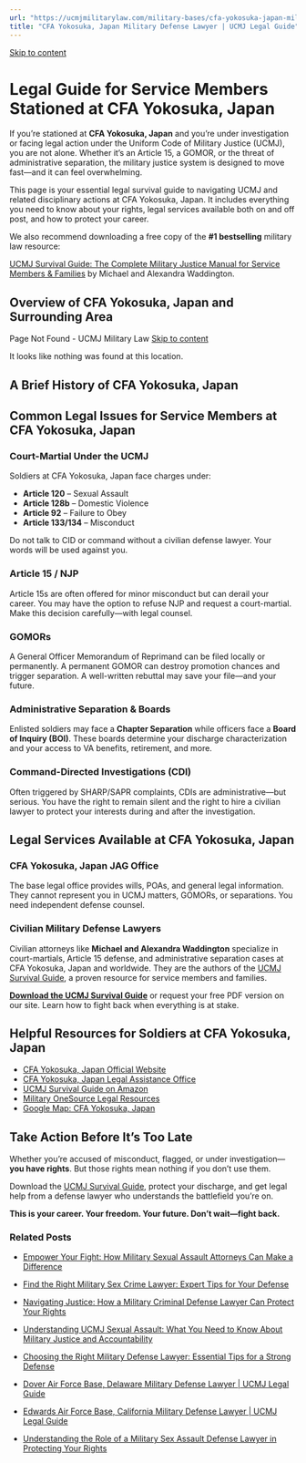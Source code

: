 ```yaml
---
url: "https://ucmjmilitarylaw.com/military-bases/cfa-yokosuka-japan-military-defense-lawyer-ucmj-legal-guide/"
title: "CFA Yokosuka, Japan Military Defense Lawyer | UCMJ Legal Guide"
---
```


[Skip to content](https://ucmjmilitarylaw.com/military-bases/cfa-yokosuka-japan-military-defense-lawyer-ucmj-legal-guide/#content)

# Legal Guide for Service Members Stationed at CFA Yokosuka, Japan

If you’re stationed at **CFA Yokosuka, Japan** and you’re under investigation or facing legal action under the Uniform Code of Military Justice (UCMJ), you are not alone. Whether it’s an Article 15, a GOMOR, or the threat of administrative separation, the military justice system is designed to move fast—and it can feel overwhelming.

This page is your essential legal survival guide to navigating UCMJ and related disciplinary actions at CFA Yokosuka, Japan. It includes everything you need to know about your rights, legal services available both on and off post, and how to protect your career.

We also recommend downloading a free copy of the **#1 bestselling** military law resource:

[UCMJ Survival Guide: The Complete Military Justice Manual for Service Members & Families](https://www.amazon.com/dp/B0FCDD3B2Z) by Michael and Alexandra Waddington.

## Overview of CFA Yokosuka, Japan and Surrounding Area

Page Not Found - UCMJ Military Law [Skip to content](https://ucmjmilitarylaw.com/military-bases/cfa-yokosuka-japan-military-defense-lawyer-ucmj-legal-guide/%7Blocation7#content)

It looks like nothing was found at this location.

## A Brief History of CFA Yokosuka, Japan

## Common Legal Issues for Service Members at CFA Yokosuka, Japan

### Court-Martial Under the UCMJ

Soldiers at CFA Yokosuka, Japan face charges under:

- **Article 120** – Sexual Assault
- **Article 128b** – Domestic Violence
- **Article 92** – Failure to Obey
- **Article 133/134** – Misconduct

Do not talk to CID or command without a civilian defense lawyer. Your words will be used against you.

### Article 15 / NJP

Article 15s are often offered for minor misconduct but can derail your career. You may have the option to refuse NJP and request a court-martial. Make this decision carefully—with legal counsel.

### GOMORs

A General Officer Memorandum of Reprimand can be filed locally or permanently. A permanent GOMOR can destroy promotion chances and trigger separation. A well-written rebuttal may save your file—and your future.

### Administrative Separation & Boards

Enlisted soldiers may face a **Chapter Separation** while officers face a **Board of Inquiry (BOI)**. These boards determine your discharge characterization and your access to VA benefits, retirement, and more.

### Command-Directed Investigations (CDI)

Often triggered by SHARP/SAPR complaints, CDIs are administrative—but serious. You have the right to remain silent and the right to hire a civilian lawyer to protect your interests during and after the investigation.

## Legal Services Available at CFA Yokosuka, Japan

### CFA Yokosuka, Japan JAG Office

The base legal office provides wills, POAs, and general legal information. They cannot represent you in UCMJ matters, GOMORs, or separations. You need independent defense counsel.

### Civilian Military Defense Lawyers

Civilian attorneys like **Michael and Alexandra Waddington** specialize in court-martials, Article 15 defense, and administrative separation cases at CFA Yokosuka, Japan and worldwide. They are the authors of the [UCMJ Survival Guide](https://www.amazon.com/dp/B0FCDD3B2Z), a proven resource for service members and families.

**[Download the UCMJ Survival Guide](https://www.amazon.com/dp/B0FCDD3B2Z)** or request your free PDF version on our site. Learn how to fight back when everything is at stake.

## Helpful Resources for Soldiers at CFA Yokosuka, Japan

- [CFA Yokosuka, Japan Official Website](https://ucmjmilitarylaw.com/military-bases/cfa-yokosuka-japan-military-defense-lawyer-ucmj-legal-guide/%7Blocation12%7D)
- [CFA Yokosuka, Japan Legal Assistance Office](https://ucmjmilitarylaw.com/military-bases/cfa-yokosuka-japan-military-defense-lawyer-ucmj-legal-guide/%7Blocation13%7D)
- [UCMJ Survival Guide on Amazon](https://www.amazon.com/dp/B0FCDD3B2Z)
- [Military OneSource Legal Resources](https://www.militaryonesource.mil/legal/)
- [Google Map: CFA Yokosuka, Japan](https://ucmjmilitarylaw.com/military-bases/cfa-yokosuka-japan-military-defense-lawyer-ucmj-legal-guide/%7Blocation14%7D)

## Take Action Before It’s Too Late

Whether you’re accused of misconduct, flagged, or under investigation— **you have rights**. But those rights mean nothing if you don’t use them.

Download the [UCMJ Survival Guide](https://www.amazon.com/dp/B0FCDD3B2Z), protect your discharge, and get legal help from a defense lawyer who understands the battlefield you’re on.

**This is your career. Your freedom. Your future. Don’t wait—fight back.**

### Related Posts

- [Empower Your Fight: How Military Sexual Assault Attorneys Can Make a Difference](https://ucmjmilitarylaw.com/military-sexual-assault-attorneys/)
- [Find the Right Military Sex Crime Lawyer: Expert Tips for Your Defense](https://ucmjmilitarylaw.com/military-sex-crime-lawyer/)
- [Navigating Justice: How a Military Criminal Defense Lawyer Can Protect Your Rights](https://ucmjmilitarylaw.com/military-criminal-defense-lawyer/)
- [Understanding UCMJ Sexual Assault: What You Need to Know About Military Justice and Accountability](https://ucmjmilitarylaw.com/ucmj-sexual-assault/)

- [Choosing the Right Military Defense Lawyer: Essential Tips for a Strong Defense](https://ucmjmilitarylaw.com/military-defense-lawyer-2/)
- [Dover Air Force Base, Delaware Military Defense Lawyer \| UCMJ Legal Guide](https://ucmjmilitarylaw.com/dover-air-force-base-delaware-military-defense-lawyer-ucmj-legal-guide/)
- [Edwards Air Force Base, California Military Defense Lawyer \| UCMJ Legal Guide](https://ucmjmilitarylaw.com/edwards-air-force-base-california-military-defense-lawyer-ucmj-legal-guide/)
- [Understanding the Role of a Military Sex Assault Defense Lawyer in Protecting Your Rights](https://ucmjmilitarylaw.com/military-sex-assault-defense-lawyer/)